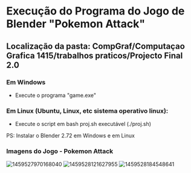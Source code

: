 # Execução do  Programa do Jogo de Blender "Pokemon Attack"

## Localização da pasta: CompGraf/Computaçao Grafica 1415/trabalhos praticos/Projecto Final 2.0

### Em Windows

- Execute o programa "game.exe"

### Em Linux (Ubuntu, Linux, etc sistema operativo linux):

- Execute o script em bash proj.sh executável (./proj.sh)


PS: Instalar o Blender 2.72 em Windows e em Linux

### Imagens do Jogo - Pokemon Attack


![1459527970168040](https://cloud.githubusercontent.com/assets/9846274/14213560/91520cfa-f830-11e5-94b0-b938a857b82c.PNG)
![1459528121627955](https://cloud.githubusercontent.com/assets/9846274/14213561/91543ca0-f830-11e5-8c93-72f5e82070f5.PNG)
![1459528184548641](https://cloud.githubusercontent.com/assets/9846274/14213562/9157b7d6-f830-11e5-9af0-c975ef396a8f.PNG)
